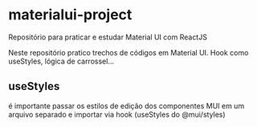 # materialui-project
Repositório para praticar e estudar Material UI com ReactJS

Neste repositório pratico trechos de códigos em Material UI.
Hook como useStyles, lógica de carrossel...


## useStyles
é importante passar os estilos de edição dos componentes MUI em um arquivo separado e importar via hook (useStyles do @mui/styles)